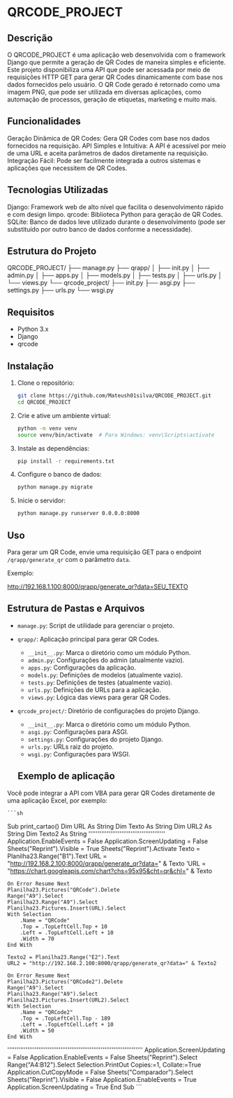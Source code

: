 # QRCODE_PROJECT

## Descrição

O QRCODE_PROJECT é uma aplicação web desenvolvida com o framework Django que permite a geração de QR Codes de maneira simples e eficiente. Este projeto disponibiliza uma API que pode ser acessada por meio de requisições HTTP GET para gerar QR Codes dinamicamente com base nos dados fornecidos pelo usuário. O QR Code gerado é retornado como uma imagem PNG, que pode ser utilizada em diversas aplicações, como automação de processos, geração de etiquetas, marketing e muito mais.

## Funcionalidades

Geração Dinâmica de QR Codes: Gera QR Codes com base nos dados fornecidos na requisição.
API Simples e Intuitiva: A API é acessível por meio de uma URL e aceita parâmetros de dados diretamente na requisição.
Integração Fácil: Pode ser facilmente integrada a outros sistemas e aplicações que necessitem de QR Codes.

## Tecnologias Utilizadas

Django: Framework web de alto nível que facilita o desenvolvimento rápido e com design limpo.
qrcode: Biblioteca Python para geração de QR Codes.
SQLite: Banco de dados leve utilizado durante o desenvolvimento (pode ser substituído por outro banco de dados conforme a necessidade).

## Estrutura do Projeto

QRCODE_PROJECT/
├── manage.py
├── qrapp/
│ ├── init.py
│ ├── admin.py
│ ├── apps.py
│ ├── models.py
│ ├── tests.py
│ ├── urls.py
│ └── views.py
└── qrcode_project/
├── init.py
├── asgi.py
├── settings.py
├── urls.py
└── wsgi.py


## Requisitos

- Python 3.x
- Django
- qrcode

## Instalação

1. Clone o repositório:
    ```sh
    git clone https://github.com/Mateush01silva/QRCODE_PROJECT.git
    cd QRCODE_PROJECT
    ```

2. Crie e ative um ambiente virtual:
    ```sh
    python -m venv venv
    source venv/bin/activate  # Para Windows: venv\Scripts\activate
    ```

3. Instale as dependências:
    ```sh
    pip install -r requirements.txt
    ```

4. Configure o banco de dados:
    ```sh
    python manage.py migrate
    ```

5. Inicie o servidor:
    ```sh
    python manage.py runserver 0.0.0.0:8000
    ```

## Uso

Para gerar um QR Code, envie uma requisição GET para o endpoint `/qrapp/generate_qr` com o parâmetro `data`.

Exemplo:

http://192.168.1.100:8000/qrapp/generate_qr?data=SEU_TEXTO


## Estrutura de Pastas e Arquivos

- `manage.py`: Script de utilidade para gerenciar o projeto.
- `qrapp/`: Aplicação principal para gerar QR Codes.
  - `__init__.py`: Marca o diretório como um módulo Python.
  - `admin.py`: Configurações do admin (atualmente vazio).
  - `apps.py`: Configurações da aplicação.
  - `models.py`: Definições de modelos (atualmente vazio).
  - `tests.py`: Definições de testes (atualmente vazio).
  - `urls.py`: Definições de URLs para a aplicação.
  - `views.py`: Lógica das views para gerar QR Codes.
- `qrcode_project/`: Diretório de configurações do projeto Django.
  - `__init__.py`: Marca o diretório como um módulo Python.
  - `asgi.py`: Configurações para ASGI.
  - `settings.py`: Configurações do projeto Django.
  - `urls.py`: URLs raiz do projeto.
  - `wsgi.py`: Configurações para WSGI.

  ## Exemplo de aplicação

Você pode integrar a API com VBA para gerar QR Codes diretamente de uma aplicação Excel, por exemplo:

    ```sh
Sub print_cartao()
    Dim URL As String
    Dim Texto As String
    Dim URL2 As String
    Dim Texto2 As String
''''''''''''''''''''''''''''''''''''''''''
    Application.EnableEvents = False
    Application.ScreenUpdating = False
Sheets("Reprint").Visible = True
Sheets("Reprint").Activate
    Texto = Planilha23.Range("B1").Text
    URL = "http://192.168.2.100:8000/qrapp/generate_qr?data=" & Texto
    'URL = "https://chart.googleapis.com/chart?chs=95x95&cht=qr&chl=" & Texto

    On Error Resume Next
    Planilha23.Pictures("QRCode").Delete
    Range("A9").Select
    Planilha23.Range("A9").Select
    Planilha23.Pictures.Insert(URL).Select
    With Selection
        .Name = "QRCode"
        .Top = .TopLeftCell.Top + 10
        .Left = .TopLeftCell.Left + 10
        .Width = 70
    End With
    
    Texto2 = Planilha23.Range("E2").Text
    URL2 = "http://192.168.2.100:8000/qrapp/generate_qr?data=" & Texto2

    On Error Resume Next
    Planilha23.Pictures("QRCode2").Delete
    Range("A9").Select
    Planilha23.Range("A9").Select
    Planilha23.Pictures.Insert(URL2).Select
    With Selection
        .Name = "QRCode2"
        .Top = .TopLeftCell.Top - 189
        .Left = .TopLeftCell.Left + 10
        .Width = 50
    End With
''''''''''''''''''''''''''''''''''''''''''''''''''''''''''''''''''''''''''
    Application.ScreenUpdating = False
    Application.EnableEvents = False
    Sheets("Reprint").Select
    Range("A4:B12").Select
    Selection.PrintOut Copies:=1, Collate:=True
    Application.CutCopyMode = False
    Sheets("Comparador").Select
Sheets("Reprint").Visible = False
    Application.EnableEvents = True
    Application.ScreenUpdating = True
End Sub
    ```